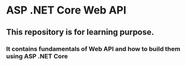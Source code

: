 # ASP .NET Core Web API

## This repository is for learning purpose.
### It contains fundamentals of Web API and how to build them using ASP .NET Core

